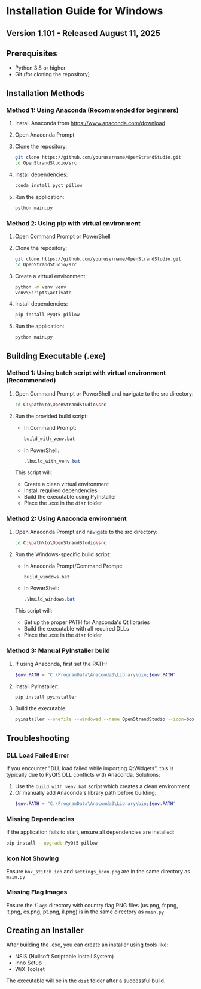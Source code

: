 # Installation Guide for Windows

## Version 1.101 - Released August 11, 2025

## Prerequisites

- Python 3.8 or higher
- Git (for cloning the repository)

## Installation Methods

### Method 1: Using Anaconda (Recommended for beginners)

1. Install Anaconda from https://www.anaconda.com/download

2. Open Anaconda Prompt

3. Clone the repository:
   ```bash
   git clone https://github.com/yourusername/OpenStrandStudio.git
   cd OpenStrandStudio/src
   ```

4. Install dependencies:
   ```bash
   conda install pyqt pillow
   ```

5. Run the application:
   ```bash
   python main.py
   ```

### Method 2: Using pip with virtual environment

1. Open Command Prompt or PowerShell

2. Clone the repository:
   ```bash
   git clone https://github.com/yourusername/OpenStrandStudio.git
   cd OpenStrandStudio/src
   ```

3. Create a virtual environment:
   ```bash
   python -m venv venv
   venv\Scripts\activate
   ```

4. Install dependencies:
   ```bash
   pip install PyQt5 pillow
   ```

5. Run the application:
   ```bash
   python main.py
   ```

## Building Executable (.exe)

### Method 1: Using batch script with virtual environment (Recommended)

1. Open Command Prompt or PowerShell and navigate to the src directory:
   ```bash
   cd C:\path\to\OpenStrandStudio\src
   ```

2. Run the provided build script:
   - In Command Prompt:
     ```cmd
     build_with_venv.bat
     ```
   - In PowerShell:
     ```powershell
     .\build_with_venv.bat
     ```

   This script will:
   - Create a clean virtual environment
   - Install required dependencies
   - Build the executable using PyInstaller
   - Place the .exe in the `dist` folder

### Method 2: Using Anaconda environment

1. Open Anaconda Prompt and navigate to the src directory:
   ```bash
   cd C:\path\to\OpenStrandStudio\src
   ```

2. Run the Windows-specific build script:
   - In Anaconda Prompt/Command Prompt:
     ```cmd
     build_windows.bat
     ```
   - In PowerShell:
     ```powershell
     .\build_windows.bat
     ```

   This script will:
   - Set up the proper PATH for Anaconda's Qt libraries
   - Build the executable with all required DLLs
   - Place the .exe in the `dist` folder

### Method 3: Manual PyInstaller build

1. If using Anaconda, first set the PATH:
   ```powershell
   $env:PATH = "C:\ProgramData\Anaconda3\Library\bin;$env:PATH"
   ```

2. Install PyInstaller:
   ```bash
   pip install pyinstaller
   ```

3. Build the executable:
   ```bash
   pyinstaller --onefile --windowed --name OpenStrandStudio --icon=box_stitch.ico --add-data "box_stitch.ico;." --add-data "settings_icon.png;." --add-data "flags;flags" main.py
   ```

## Troubleshooting

### DLL Load Failed Error

If you encounter "DLL load failed while importing QtWidgets", this is typically due to PyQt5 DLL conflicts with Anaconda. Solutions:

1. Use the `build_with_venv.bat` script which creates a clean environment
2. Or manually add Anaconda's library path before building:
   ```powershell
   $env:PATH = "C:\ProgramData\Anaconda3\Library\bin;$env:PATH"
   ```

### Missing Dependencies

If the application fails to start, ensure all dependencies are installed:
```bash
pip install --upgrade PyQt5 pillow
```

### Icon Not Showing

Ensure `box_stitch.ico` and `settings_icon.png` are in the same directory as `main.py`

### Missing Flag Images

Ensure the `flags` directory with country flag PNG files (us.png, fr.png, it.png, es.png, pt.png, il.png) is in the same directory as `main.py`

## Creating an Installer

After building the .exe, you can create an installer using tools like:
- NSIS (Nullsoft Scriptable Install System)
- Inno Setup
- WiX Toolset

The executable will be in the `dist` folder after a successful build.
